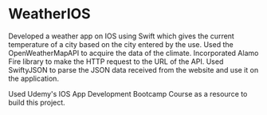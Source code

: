 # WeatherIOS

Developed a weather app on IOS using Swift which gives the current temperature of a city based on the city entered by the use.
Used the OpenWeatherMapAPI to acquire the data of the climate.
Incorporated Alamo Fire library to make the HTTP request to the URL of the API.
Used SwiftyJSON to parse the JSON data received from the website and use it on the application.


Used Udemy's IOS App Development Bootcamp Course as a resource to build this project.
